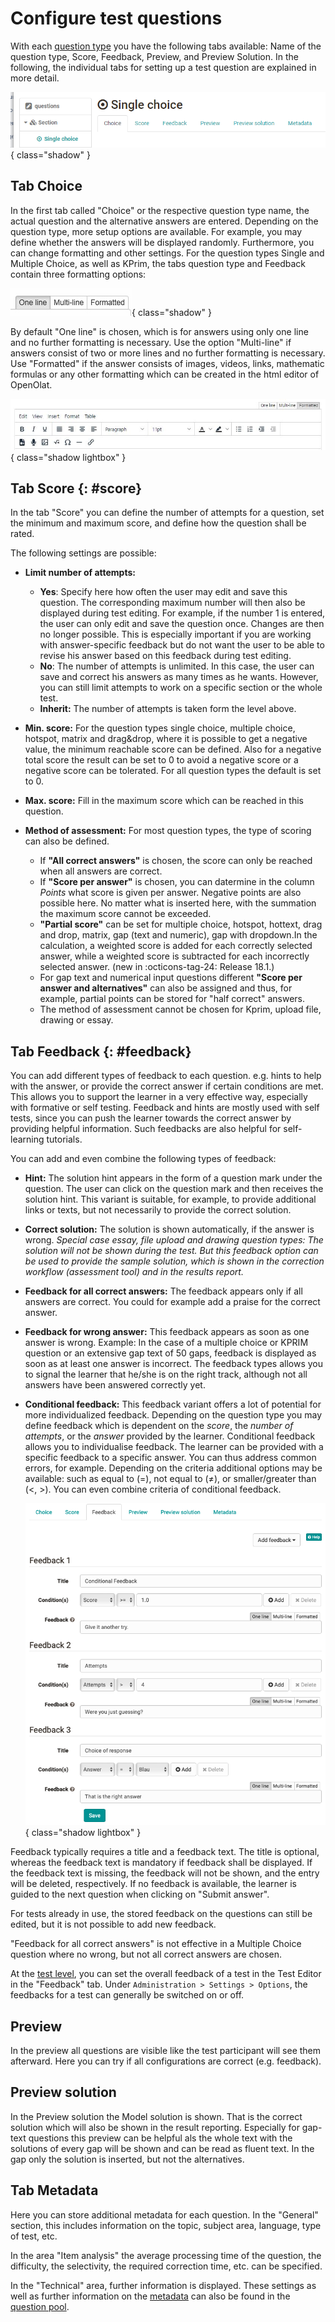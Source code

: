 # Configure test questions

With each [question type](Test_question_types.md) you have the following tabs available: Name of the question type, Score, Feedback, Preview, and Preview Solution. In the following, the individual tabs for setting up a test question are explained in more detail.

![Question items tabs](assets/question_editor_tabs.png){ class="shadow" }

## Tab Choice

In the first tab called "Choice" or the respective question type name, the actual question and the alternative answers are entered. Depending on the question type, more setup options are available. For example, you may define whether the answers will be displayed randomly. Furthermore, you can change formatting and other settings. For the question types Single and Multiple Choice, as well as KPrim, the tabs question type and Feedback contain three formatting options:

![Three formats for text](assets/three_formats.jpg){ class="shadow" }

By default "One line" is chosen, which is for answers using only one line and no further formatting is necessary. Use the option "Multi-line" if answers consist of two or more lines and no further formatting is necessary. Use "Formatted" if the answer consists of images, videos, links, mathematic formulas or any other formatting which can be created in the html editor of OpenOlat.

![Editor to format text](assets/formatted.jpg){ class="shadow lightbox" }

## Tab Score {: #score}

In the tab "Score" you can define the number of attempts for a question, set the minimum and maximum score, and define how the question shall be rated.

The following settings are possible:

* **Limit number of attempts:**

    * **Yes**: Specify here how often the user may edit and save this question. The corresponding maximum number will then also be displayed during test editing. For example, if the number 1 is entered, the user can only edit and save the question once. Changes are then no longer possible. This is especially important if you are working with answer-specific feedback but do not want the user to be able to revise his answer based on this feedback during test editing.
    * **No**: The number of attempts is unlimited. In this case, the user can save and correct his answers as many times as he wants. However, you can still limit attempts to work on a specific section or the whole test.
    * **Inherit:** The number of attempts is taken form the level above.

* **Min. score:** For the question types single choice, multiple choice, hotspot, matrix and drag&drop, where it is possible to get a negative value, the minimum reachable score can be defined. Also for a negative total score the result can be set to 0 to avoid a negative score or a negative score can be tolerated. For all question types the default is set to 0.

* **Max. score:** Fill in the maximum score which can be reached in this question.

* **Method of assessment:** For most question types, the type of scoring can also be defined.  

    * If **"All correct answers"** is chosen, the score can only be reached when all answers are correct.
    * If **"Score per answer"** is chosen, you can datermine in the column _Points_ what score is given per answer. Negative points are also possible here. No matter what is inserted here, with the summation the maximum score cannot be exceeded.
    * **"Partial score"** can be set for multiple choice, hotspot, hottext, drag and drop, matrix, gap (text and numeric), gap with dropdown.In the calculation, a weighted score is added for each correctly selected answer, while a weighted score is subtracted for each incorrectly selected answer. (new in :octicons-tag-24: Release 18.1.)
    * For gap text and numerical input questions different **"Score per answer and alternatives"** can also be assigned and thus, for example, partial points can be stored for "half correct" answers.
    * The method of assessment cannot be chosen for Kprim, upload file, drawing or essay.

## Tab Feedback {: #feedback}

You can add different types of feedback to each question. e.g. hints to help with the answer, or provide the correct answer if certain conditions are met. This allows you to support the learner in a very effective way, especially with formative or self testing. Feedback and hints are mostly used with self tests, since you can push the learner towards the correct answer by providing helpful information. Such feedbacks are also helpful for self-learning tutorials.  

You can add and even combine the following types of feedback:

* **Hint:** The solution hint appears in the form of a question mark under the question. The user can click on the question mark and then receives the solution hint. This variant is suitable, for example, to provide additional links or texts, but not necessarily to provide the correct solution.  
* **Correct solution:** The solution is shown automatically, if the answer is wrong. _Special case essay, file upload and drawing question types: The solution will not be shown during the test. But this feedback option can be used to provide the sample solution, which is shown in the correction workflow (assessment tool) and in the results report._
* **Feedback for all correct answers:** The feedback appears only if all answers are correct. You could for example add a praise for the correct answer.
* **Feedback for wrong answer:** This feedback appears as soon as one answer is wrong. Example: In the case of a multiple choice or KPRIM question or an extensive gap text of 50 gaps, feedback is displayed as soon as at least one answer is incorrect. The feedback types allows you to signal the learner that he/she is on the right track, although not all answers have been answered correctly yet.
* **Conditional feedback:** This feedback variant offers a lot of potential for more individualized feedback. Depending on the question type you may define feedback which is dependent on the _score_, the _number of attempts_, or the _answer_ provided by the learner. Conditional feedback allows you to individualise feedback. The learner can be provided with a specific feedback to a specific answer. You can thus address common errors, for example. Depending on the criteria additional options may be available: such as equal to (=), not equal to (≠), or smaller/greater than (<, >). You can even combine criteria of conditional feedback.

  ![Conditional feedback](assets/Bedingte_Feedbacks.png){ class="shadow lightbox" }

Feedback typically requires a title and a feedback text. The title is optional, whereas the feedback text is mandatory if feedback shall be displayed. If the feedback text is missing, the feedback will not be shown, and the entry will be deleted, respectively. If no feedback is available, the learner is guided to the next question when clicking on "Submit answer".

For tests already in use, the stored feedback on the questions can still be edited, but it is not possible to add new feedback.

"Feedback for all correct answers" is not effective in a Multiple Choice question where no wrong, but not all correct answers are chosen.

At the [test level](Configure_tests.md), you can set the overall feedback of a test in the Test Editor in the "Feedback" tab. Under `Administration > Settings > Options`, the feedbacks for a test can generally be switched on or off.

## Preview

In the preview all questions are visible like the test participant will see them afterward. Here you can try if all configurations are correct (e.g. feedback).

## Preview solution

In the Preview solution the Model solution is shown. That is the correct solution which will also be shown in the result reporting. Especially for gap-text questions this preview can be helpful als the whole text with the solutions of every gap will be shown and can be read as fluent text. In the gap only the solution is inserted, but not the alternatives.

## Tab Metadata

Here you can store additional metadata for each question. In the "General" section, this includes information on the topic, subject area, language, type of test, etc.

In the area "Item analysis" the average processing time of the question, the difficulty, the selectivity, the required correction time, etc. can be specified.

In the "Technical" area, further information is displayed. These settings as well as further information on the [metadata](../area_modules/Item_Detailed_View.md) can also be found in the [question pool](../area_modules/Question_Bank.md).
